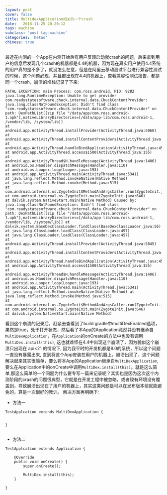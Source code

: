 ```yaml
---
layout: post
cover: false
title: MultidexApplication相关的一个crash
date:   2018-11-25 20:20:12
tags: machine
subclass: 'post tag-machine'
categories: 'hetao'
chinese: true
---
```


最近在内测的一个App在内测开始后有用户反馈启动就crash的问题，后来拿到用户的信息后发现几个crash的机器都是4.4的机器，因为现在真实用户使用4.4系统的用户真的是不多了，就没怎么在意，但是在阿里云移动测试平台进行兼容性测试的时候，这个问题必现，并且都出现在4.4的机器上，查看兼容性测试报告，都是同一个crash，崩溃的堆栈记录了下来:

```
FATAL EXCEPTION: main Process: com.ross.android, PID: 9282 java.lang.RuntimeException: Unable to get provider com.readystatesoftware.chuck.internal.data.ChuckContentProvider: 
java.lang.ClassNotFoundException: Didn't find class "com.readystatesoftware.chuck.internal.data.ChuckContentProvider" on path: DexPathList[[zip file "/data/app/com.ross.android-1.apk"],nativeLibraryDirectories=[/data/app-lib/com.ross.android-1, /vendor/lib, /system/lib]] 
at android.app.ActivityThread.installProvider(ActivityThread.java:5060) 
at android.app.ActivityThread.installContentProviders(ActivityThread.java:4631) 
at android.app.ActivityThread.handleBindApplication(ActivityThread.java:4571) 
at android.app.ActivityThread.access$1500(ActivityThread.java:155) 
at android.app.ActivityThread$H.handleMessage(ActivityThread.java:1406) 
at android.os.Handler.dispatchMessage(Handler.java:110) 
at android.os.Looper.loop(Looper.java:193)
at android.app.ActivityThread.main(ActivityThread.java:5341) 
at java.lang.reflect.Method.invokeNative(Native Method) 
at java.lang.reflect.Method.invoke(Method.java:515) 
at com.android.internal.os.ZygoteInit$MethodAndArgsCaller.run(ZygoteInit.java:830) 
at com.android.internal.os.ZygoteInit.main(ZygoteInit.java:646) 
at dalvik.system.NativeStart.main(Native Method) Caused by: java.lang.ClassNotFoundException: Didn't find class "com.readystatesoftware.chuck.internal.data.ChuckContentProvider" on path: DexPathList[[zip file "/data/app/com.ross.android-1.apk"],nativeLibraryDirectories=[/data/app-lib/com.ross.android-1, /vendor/lib, /system/lib]] at dalvik.system.BaseDexClassLoader.findClass(BaseDexClassLoader.java:56) 
at java.lang.ClassLoader.loadClass(ClassLoader.java:497) 
at java.lang.ClassLoader.loadClass(ClassLoader.java:457)
at android.app.ActivityThread.installProvider(ActivityThread.java:5045) 
at android.app.ActivityThread.installContentProviders(ActivityThread.java:4631)
at android.app.ActivityThread.handleBindApplication(ActivityThread.java:4571) 
at android.app.ActivityThread.access$1500(ActivityThread.java:155) 
at android.app.ActivityThread$H.handleMessage(ActivityThread.java:1406) 
at android.os.Handler.dispatchMessage(Handler.java:110) 
at android.os.Looper.loop(Looper.java:193) 
at android.app.ActivityThread.main(ActivityThread.java:5341) 
at java.lang.reflect.Method.invokeNative(Native Method) at java.lang.reflect.Method.invoke(Method.java:515)
at com.android.internal.os.ZygoteInit$MethodAndArgsCaller.run(ZygoteInit.java:830) 
at com.android.internal.os.ZygoteInit.main(ZygoteInit.java:646) 
at dalvik.system.NativeStart.main(Native Method)

```

看到这个崩溃的记录后，赶紧去查看到了build.gradle中multiDexEnabled选项，果然是true，处于打开状态，然后看了本App的Application竟然并没有继承自`MultiDexApplication`，在`Application`的onCreate的方法中也没有调用`MultiDex.install(this)`, 这也就难怪在4.4中出现这个崩溃了，因为貌似这个崩溃只出现在 api<21 的情况下, 因为我平时的开发机都是8.0的系统，所以这个问题一直没有暴露出来, 直到将这个App安装在用户的机器上，崩溃出现了，这个问题解决起来其实很简单，要么将本App的Application继承自`MultiDexApplication`, 要么在Application中的onCreate中调用`MultiDex.install(this)`。就是这么简单,那这么简单的一个问题为什么要专写一篇来记录呢？其实也是因为这次这个内测阶段的crash的问题很典型，它就是在开发工程中被忽略，或者现有环境没有覆盖到，导致崩溃出现在了用户的机器上，其实这类问题是可以在发布版本前就能避免的，算是一次很好的教训。 解决方案再明确下:

* 方法一 

```
TestApplcation extends MultiDexApplication {


}


```

* 方法二

```
TestApplcation extends Application {

    @Override
	public void onCreate() {
		super.onCreate();

        MultiDex.install(this);
    }

}

```




